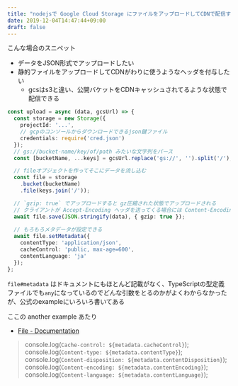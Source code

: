 ```yaml
---
title: "nodejsで Google Cloud Storage にファイルをアップロードしてCDNで配信する"
date: 2019-12-04T14:47:44+09:00
draft: false
---
```


こんな場合のスニペット

- データをJSON形式でアップロードしたい
- 静的ファイルをアップロードしてCDNがわりに使うようなヘッダを付与したい
  - gcsはs3と違い、公開バケットをCDNキャッシュされてるような状態で配信できる

```ts
const upload = async (data, gcsUrl) => {
  const storage = new Storage({
    projectId: '...',
    // gcpのコンソールからダウンロードできるjson鍵ファイル
    credentials: require('cred.json')
  });
  // gs://bucket-name/key/of/path みたいな文字列をパース
  const [bucketName, ...keys] = gcsUrl.replace('gs://', '').split('/');

  // fileオブジェクトを作ってそこにデータを流し込む
  const file = storage
    .bucket(bucketName)
    .file(keys.join('/'));

  // `gzip: true` でアップロードすると gz圧縮された状態でアップロードされる
  // クライアントが Accept-Encoding ヘッダを送ってくる場合には Content-Encoding: gzip で返される
  await file.save(JSON.stringify(data), { gzip: true });
  
  // もろもろメタデータが設定できる
  await file.setMetadata({
    contentType: 'application/json',
    cacheControl: 'public, max-age=600',
    contentLanguage: 'ja'
  });
};
```

`file#metadata` はドキュメントにもほとんど記載がなく、TypeScriptの型定義ファイルでも`any`になっているのでどんな引数をとるのかがよくわからなかったが、公式のexampleにいろいろ書いてある

ここの another example あたり

- [File - Documentation](https://googleapis.dev/nodejs/storage/latest/File.html#getMetadata-examples)

>  console.log(`Cache-control: ${metadata.cacheControl}`);
>  console.log(`Content-type: ${metadata.contentType}`);
>  console.log(`Content-disposition: ${metadata.contentDisposition}`);
>  console.log(`Content-encoding: ${metadata.contentEncoding}`);
>  console.log(`Content-language: ${metadata.contentLanguage}`);
